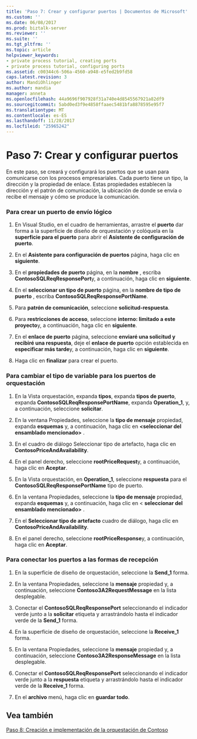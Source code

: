 ```yaml
---
title: 'Paso 7: Crear y configurar puertos | Documentos de Microsoft'
ms.custom: ''
ms.date: 06/08/2017
ms.prod: biztalk-server
ms.reviewer: ''
ms.suite: ''
ms.tgt_pltfrm: ''
ms.topic: article
helpviewer_keywords:
- private process tutorial, creating ports
- private process tutorial, configuring ports
ms.assetid: c00344c6-506a-4560-a948-e5fed2b9fd58
caps.latest.revision: 3
author: MandiOhlinger
ms.author: mandia
manager: anneta
ms.openlocfilehash: 44a9696f907928f31a740e4d8545567921a82df9
ms.sourcegitcommit: 5abd0ed3f9e4858ffaaec5481bfa8878595e95f7
ms.translationtype: MT
ms.contentlocale: es-ES
ms.lasthandoff: 11/28/2017
ms.locfileid: "25965242"
---
```

# <a name="step-7-creating-and-configuring-ports"></a>Paso 7: Crear y configurar puertos
En este paso, se creará y configurará los puertos que se usan para comunicarse con los procesos empresariales. Cada puerto tiene un tipo, la dirección y la propiedad de enlace. Estas propiedades establecen la dirección y el patrón de comunicación, la ubicación de donde se envía o recibe el mensaje y cómo se produce la comunicación.  
  
### <a name="to-create-a-logical-send-port"></a>Para crear un puerto de envío lógico  
  
1.  En Visual Studio, en el cuadro de herramientas, arrastre el **puerto** dar forma a la superficie de diseño de orquestación y colóquela en la **superficie para el puerto** para abrir el **Asistente de configuración de puerto**.  
  
2.  En el **Asistente para configuración de puertos** página, haga clic en **siguiente**.  
  
3.  En el **propiedades de puerto** página, en la **nombre** , escriba **ContosoSQLReqResponsePort**y, a continuación, haga clic en **siguiente**.  
  
4.  En el **seleccionar un tipo de puerto** página, en la **nombre de tipo de puerto** , escriba **ContosoSQLReqResponsePortName**.  
  
5.  Para **patrón de comunicación**, seleccione **solicitud-respuesta**.  
  
6.  Para **restricciones de acceso**, seleccione **interno: limitado a este proyecto**y, a continuación, haga clic en **siguiente**.  
  
7.  En el **enlace de puerto** página, seleccione **enviaré una solicitud y recibiré una respuesta**, deje el **enlace de puerto** opción establecida en **especificar más tarde**y, a continuación, haga clic en **siguiente**.  
  
8.  Haga clic en **finalizar** para crear el puerto.  
  
### <a name="to-change-the-variable-type-for-the-orchestration-ports"></a>Para cambiar el tipo de variable para los puertos de orquestación  
  
1.  En la Vista orquestación, expanda **tipos**, expanda **tipos de puerto**, expanda **ContosoSQLReqResponsePortName**, expanda **Operation_1**, y, a continuación, seleccione **solicitar**.  
  
2.  En la ventana Propiedades, seleccione la **tipo de mensaje** propiedad, expanda **esquemas** y, a continuación, haga clic en  **\<seleccionar del ensamblado mencionado\>**  .  
  
3.  En el cuadro de diálogo Seleccionar tipo de artefacto, haga clic en **ContosoPriceAndAvailability**.  
  
4.  En el panel derecho, seleccione **rootPriceRequest**y, a continuación, haga clic en **Aceptar**.  
  
5.  En la Vista orquestación, en **Operation_1**, seleccione **respuesta** para el **ContosoSQLReqResponsePortName** tipo de puerto.  
  
6.  En la ventana Propiedades, seleccione la **tipo de mensaje** propiedad, expanda **esquemas** y, a continuación, haga clic en \< **seleccionar del ensamblado mencionado\>**  .  
  
7.  En el **Seleccionar tipo de artefacto** cuadro de diálogo, haga clic en **ContosoPriceAndAvailability**.  
  
8.  En el panel derecho, seleccione **rootPriceResponse**y, a continuación, haga clic en **Aceptar**.  
  
### <a name="to-connect-the-ports-to-the-receive-shapes"></a>Para conectar los puertos a las formas de recepción  
  
1.  En la superficie de diseño de orquestación, seleccione la **Send_1** forma.  
  
2.  En la ventana Propiedades, seleccione la **mensaje** propiedad y, a continuación, seleccione **Contoso3A2RequestMessage** en la lista desplegable.  
  
3.  Conectar el **ContosoSQLReqResponsePort** seleccionando el indicador verde junto a la **solicitar** etiqueta y arrastrándolo hasta el indicador verde de la **Send_1** forma.  
  
4.  En la superficie de diseño de orquestación, seleccione la **Receive_1** forma.  
  
5.  En la ventana Propiedades, seleccione la **mensaje** propiedad y, a continuación, seleccione **Contoso3A2ResponseMessage** en la lista desplegable.  
  
6.  Conectar el **ContosoSQLReqResponsePort** seleccionando el indicador verde junto a la **respuesta** etiqueta y arrastrándolo hasta el indicador verde de la **Receive_1** forma.  
  
7.  En el **archivo** menú, haga clic en **guardar todo**.  
  
## <a name="see-also"></a>Vea también  
 [Paso 8: Creación e implementación de la orquestación de Contoso](../../adapters-and-accelerators/accelerator-rosettanet/step-8-building-and-deploying-the-contoso-orchestration.md)